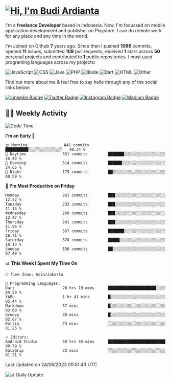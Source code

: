 # [![Hi, I'm Budi Ardianta](https://readme-typing-svg.herokuapp.com?size=24&vCenter=true&lines=%F0%9F%91%8B+Hi%2C+I'm+Budi+Ardianta+;%F0%9F%92%BB+Android+And+Web+Developer+)](https://git.io/typing-svg)

I'm a **freelance Developer** based in indonesia. Now, I'm focussed on mobile application development and publisher on Playstore. I can do remote work for any place and any time in the world.

I'm Joined on Github **7** years ago. Since then I pushed **1096** commits, opened **11** issues, submitted **109** pull requests, received **1** stars across **50** personal projects and contributed to **1** public repositories.
I most used programing languages across my projects:

![JavaScript](https://img.shields.io/badge/-JavaScript-%23f1e05a?style=flat&logo=JavaScript&logoColor=white)
![CSS](https://img.shields.io/badge/-CSS-%23563d7c?style=flat&logo=CSS&logoColor=white)
![Java](https://img.shields.io/badge/-Java-%23b07219?style=flat&logo=Java&logoColor=white)
![PHP](https://img.shields.io/badge/-PHP-%234F5D95?style=flat&logo=PHP&logoColor=white)
![Blade](https://img.shields.io/badge/-Blade-%23f7523f?style=flat&logo=Blade&logoColor=white)
![Dart](https://img.shields.io/badge/-Dart-%2300B4AB?style=flat&logo=Dart&logoColor=white)
![HTML](https://img.shields.io/badge/-HTML-%23e34c26?style=flat&logo=HTML&logoColor=white)
![Other](https://img.shields.io/badge/-Other-%23ededed?style=flat&logo=Other&logoColor=white)

Find out more about me & feel free to say hello through any of the social links below:

[![Linkedin Badge](https://img.shields.io/badge/-budiardianata-blue?style=flat&logo=Linkedin&logoColor=white&link=https://www.linkedin.com/in/budiardianata/)](https://www.linkedin.com/in/budiardianata/)
[![Twitter Badge](https://img.shields.io/badge/-budiardianata-%231DA1F2.svg?style=flat&logo=twitter&logoColor=white&link=https://www.twitter.com/budiardianata)](https://www.linkedin.com/in/budiardianata/)
[![Instagram Badge](https://img.shields.io/badge/-budiardianata-purple?style=flat&logo=instagram&logoColor=white&link=https://instagram.com/budiardianata/)](https://instagram.com/budiardianata)
[![Medium Badge](https://img.shields.io/badge/-@budiardianata-%2312100E.svg?style=flat&logo=Medium&logoColor=white&link=https://medium.com/@budiardianata/)](https://medium.com/@budiardianata)

## 👨‍💻 Weekly Activity
<!--START_SECTION:waka-->
![Code Time](http://img.shields.io/badge/Code%20Time-1%2C825%20hrs%2010%20mins-blue)

**I'm an Early 🐤** 

```text
🌞 Morning                841 commits         ██████████░░░░░░░░░░░░░░░   40.34 % 
🌆 Daytime                551 commits         ███████░░░░░░░░░░░░░░░░░░   26.43 % 
🌃 Evening                514 commits         ██████░░░░░░░░░░░░░░░░░░░   24.65 % 
🌙 Night                  179 commits         ██░░░░░░░░░░░░░░░░░░░░░░░   08.59 % 
```
📅 **I'm Most Productive on Friday** 

```text
Monday                   261 commits         ███░░░░░░░░░░░░░░░░░░░░░░   12.52 % 
Tuesday                  232 commits         ███░░░░░░░░░░░░░░░░░░░░░░   11.13 % 
Wednesday                260 commits         ███░░░░░░░░░░░░░░░░░░░░░░   12.47 % 
Thursday                 241 commits         ███░░░░░░░░░░░░░░░░░░░░░░   11.56 % 
Friday                   557 commits         ███████░░░░░░░░░░░░░░░░░░   26.71 % 
Saturday                 378 commits         █████░░░░░░░░░░░░░░░░░░░░   18.13 % 
Sunday                   156 commits         ██░░░░░░░░░░░░░░░░░░░░░░░   07.48 % 
```


📊 **This Week I Spent My Time On** 

```text
🕑︎ Time Zone: Asia/Jakarta

💬 Programming Languages: 
Dart                     26 hrs 19 mins      █████████████████████░░░░   84.59 % 
YAML                     1 hr 41 mins        █░░░░░░░░░░░░░░░░░░░░░░░░   05.44 % 
Markdown                 57 mins             █░░░░░░░░░░░░░░░░░░░░░░░░   03.08 % 
Groovy                   38 mins             █░░░░░░░░░░░░░░░░░░░░░░░░   02.07 % 
Kotlin                   23 mins             ░░░░░░░░░░░░░░░░░░░░░░░░░   01.25 % 

🔥 Editors: 
Android Studio           30 hrs 45 mins      █████████████████████████   98.79 % 
DataGrip                 22 mins             ░░░░░░░░░░░░░░░░░░░░░░░░░   01.21 % 
```


 Last Updated on 24/06/2023 00:51:43 UTC
<!--END_SECTION:waka-->

![📊 Daily Update](https://github.com/budiardianata/budiardianata/actions/workflows/update-activity.yml/badge.svg)
